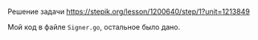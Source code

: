 Решение задачи https://stepik.org/lesson/1200640/step/1?unit=1213849

Мой код в файле `Signer.go`, остальное было дано.
